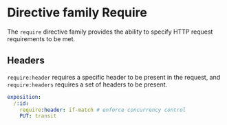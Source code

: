 # Directive family Require

The `require` directive family provides the ability to specify HTTP request requirements to be met.

## Headers

`require:header` requires a specific header to be present in the request, and `require:headers`
requires a set of headers to be present.

```yaml
exposition:
  /:id:
    require:header: if-match # enforce concurrency control
    PUT: transit
```
